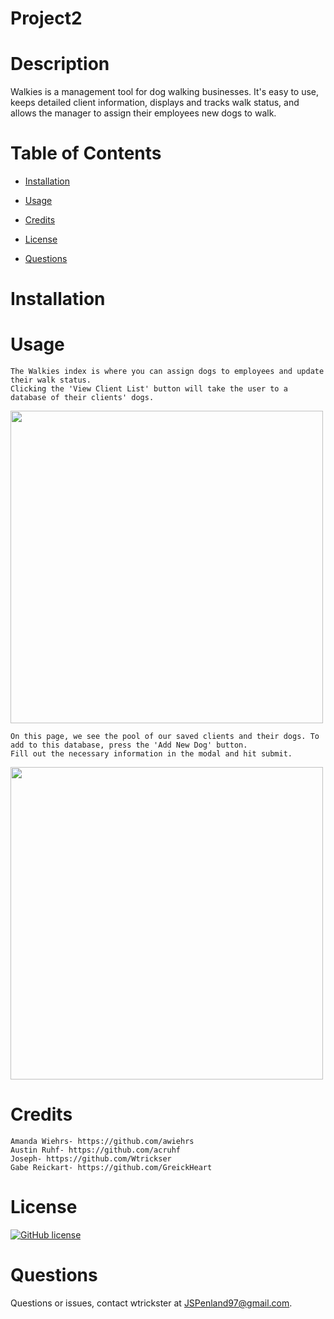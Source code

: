 # Project2


# Description

Walkies is a management tool for dog walking businesses. It's easy to use, keeps detailed client information, displays and tracks walk status, and allows the manager to assign their employees new dogs to walk. 



# Table of Contents 

* [Installation](#installation)

* [Usage](#usage)

* [Credits](#credits)

* [License](#license)

* [Questions](#questions)

# Installation


# Usage
    The Walkies index is where you can assign dogs to employees and update their walk status. 
    Clicking the 'View Client List' button will take the user to a database of their clients' dogs.

<img src = /images/WalkiesScreenshot.png  width=500>


    On this page, we see the pool of our saved clients and their dogs. To add to this database, press the 'Add New Dog' button. 
    Fill out the necessary information in the modal and hit submit.

<img src = /images/WalkiesScreenshot2.png width=500>



# Credits
    Amanda Wiehrs- https://github.com/awiehrs
    Austin Ruhf- https://github.com/acruhf
    Joseph- https://github.com/Wtrickser
    Gabe Reickart- https://github.com/GreickHeart

# License

[![GitHub license](https://img.shields.io/badge/license-MIT-blue.svg)](https://github.com/Wtrickser/Project2) 


# Questions

Questions or issues, contact wtrickster at JSPenland97@gmail.com.

